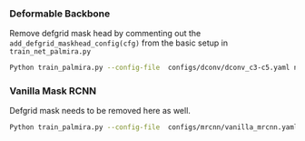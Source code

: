 ### Deformable Backbone

Remove defgrid mask head by commenting out the `add_defgrid_maskhead_config(cfg)` from the basic setup
in `train_net_palmira.py`

```bash
Python train_palmira.py --config-file  configs/dconv/dconv_c3-c5.yaml num-gpus 4 --resume
```

### Vanilla Mask RCNN

Defgrid mask needs to be removed here as well.

```bash
Python train_palmira.py --config-file  configs/mrcnn/vanilla_mrcnn.yaml num-gpus 4 --resume
```